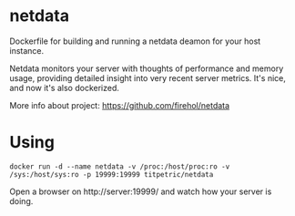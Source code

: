 # netdata

Dockerfile for building and running a netdata deamon for your host instance.

Netdata monitors your server with thoughts of performance and memory usage, providing detailed insight into
very recent server metrics. It's nice, and now it's also dockerized.

More info about project: https://github.com/firehol/netdata

# Using

```
docker run -d --name netdata -v /proc:/host/proc:ro -v /sys:/host/sys:ro -p 19999:19999 titpetric/netdata
```

Open a browser on http://server:19999/ and watch how your server is doing.